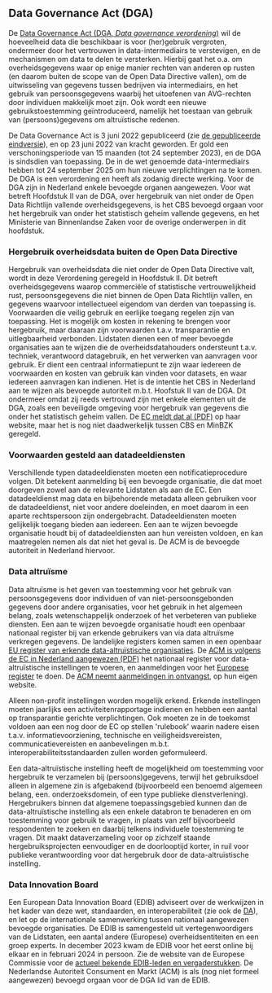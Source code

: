 ## Data Governance Act (DGA)

De [Data Governance Act (DGA, *Data governance verordening*)](https://eur-lex.europa.eu/legal-content/EN-NL/TXT/?fromTab=ALL&from=NL&uri=CELEX%3A52020PC0767) wil de hoeveelheid data die beschikbaar is voor (her)gebruik vergroten, ondermeer door het vertrouwen in data-intermediairs te verstevigen, en de mechanismen om data te delen te versterken. Hierbij gaat het o.a. om overheidsgegevens waar op enige manier rechten van anderen op rusten (en daarom buiten de scope van de Open Data Directive vallen), om de uitwisseling van gegevens tussen bedrijven via intermediairs, en het gebruik van persoonsgegevens waarbij het uitoefenen van AVG-rechten door individuen makkelijk moet zijn. Ook wordt een nieuwe gebruikstoestemming geïntroduceerd, namelijk het toestaan van gebruik van (persoons)gegevens om altruïstische redenen. 

De Data Governance Act is 3 juni 2022 gepubliceerd (zie [de gepubliceerde eindversie](https://eur-lex.europa.eu/legal-content/EN/TXT/?uri=CELEX%3A32022R0868&qid=1663571763405)), en op 23 juni 2022 van kracht geworden. Er gold een verschoningsperiode van 15 maanden (tot 24 september 2023), en de DGA is sindsdien van toepassing. De in de wet genoemde data-intermediairs hebben tot 24 september 2025 om hun nieuwe verplichtingen na te komen.
De DGA is een verordening en heeft als zodanig directe werking. Voor de DGA zijn in Nederland enkele bevoegde organen aangewezen. Voor wat betreft Hoofdstuk II van de DGA, over hergebruik van niet onder de Open Data Richtlijn vallende overheidsgegevens, is het CBS bevoegd orgaan voor het hergebruik van onder het statistisch geheim vallende gegevens, en het Ministerie van Binnenlandse Zaken voor de overige onderwerpen in dit hoofdstuk.

### Hergebruik overheidsdata buiten de Open Data Directive
Hergebruik van overheidsdata die niet onder de Open Data Directive valt, wordt in deze Verordening geregeld in Hoofdstuk II. Dit betreft overheidsgegevens waarop commerciële of statistische vertrouwelijkheid rust, persoonsgegevens die niet binnen de Open Data Richtlijn vallen, en gegevens waarvoor intellectueel eigendom van derden van toepassing is. Voorwaarden die veilig gebruik en eerlijke toegang regelen zijn van toepassing. Het is mogelijk om kosten in rekening te brengen voor hergebruik, maar daaraan zijn voorwaarden t.a.v. transparantie en uitlegbaarheid verbonden. Lidstaten dienen een of meer bevoegde organisaties aan te wijzen die de overheidsdatahouders ondersteunt t.a.v. techniek, verantwoord datagebruik, en het verwerken van aanvragen voor gebruik. Er dient een centraal informatiepunt te zijn waar iedereen de voorwaarden en kosten van gebruik kan vinden voor datasets, en waar iedereen aanvragen kan indienen. Het is de intentie het CBS in Nederland aan te wijzen als bevoegde autoriteit m.b.t. Hoofstuk II van de DGA. Dit ondermeer omdat zij reeds vertrouwd zijn met enkele elementen uit de DGA, zoals een beveiligde omgeving voor hergebruik van gegevens die onder het statistisch geheim vallen. De [EC meldt dat al (PDF)](https://ec.europa.eu/newsroom/dae/redirection/document/98966) op haar website, maar het is nog niet daadwerkelijk tussen CBS en MinBZK geregeld.

### Voorwaarden gesteld aan datadeeldiensten
Verschillende typen datadeeldiensten moeten een notificatieprocedure volgen. Dit betekent aanmelding bij een bevoegde organisatie, die dat moet doorgeven zowel aan de relevante Lidstaten als aan de EC. Een datadeeldienst mag data en bijbehorende metadata alleen gebruiken voor de datadeeldienst, niet voor andere doeleinden, en moet daarom in een aparte rechtspersoon zijn ondergebracht. Datadeeldiensten moeten gelijkelijk toegang bieden aan iedereen. Een aan te wijzen bevoegde organisatie houdt bij of datadeeldiensten aan hun vereisten voldoen, en kan maatregelen nemen als dat niet het geval is. De ACM is de bevoegde autoriteit in Nederland hiervoor.

### Data altruïsme
Data altruïsme is het geven van toestemming voor het gebruik van persoonsgegevens door individuen of van niet-persoonsgebonden gegevens door andere organisaties, voor het gebruik in het algemeen belang, zoals wetenschappelijk onderzoek of het verbeteren van publieke diensten. Een aan te wijzen bevoegde organisatie houdt een openbaar nationaal register bij van erkende gebruikers van via data altruïsme verkregen gegevens. De landelijke registers komen samen in een openbaar [EU register van erkende data-altruïstische organisaties](https://digital-strategy.ec.europa.eu/en/policies/data-altruism-organisations). 
De [ACM is volgens de EC in Nederland aangewezen (PDF)](https://ec.europa.eu/newsroom/dae/redirection/document/98966) het nationaal register voor data-altruïstische instellingen te voeren, en aanmeldingen voor het [Europese register](https://digital-strategy.ec.europa.eu/en/policies/data-altruism-organisations) te doen. De [ACM neemt aanmeldingen in ontvangst](https://www.acm.nl/nl/online-platforms/datadiensten/data-altruistische-organisaties), op hun eigen website.

Alleen non-profit instellingen worden mogelijk erkend. Erkende instellingen moeten jaarlijks een activiteitenrapportage indienen en hebben een aantal op transparantie gerichte verplichtingen. Ook moeten ze in de toekomst voldoen aan een nog door de EC op stellen 'rulebook' waarin nadere eisen t.a.v. informatievoorziening, technische en veiligheidsvereisten, communicatievereisten en aanbevelingen m.b.t. interoperabiliteitsstandaarden zullen worden geformuleerd.


Een data-altruïstische instelling heeft de mogelijkheid om toestemming voor hergebruik te verzamelen bij (persoons)gegevens, terwijl het gebruiksdoel alleen in algemene zin is afgebakend (bijvoorbeeld een benoemd algemeen belang, een. onderzoeksdomein, of een type publieke dienstverlening). Hergebruikers binnen dat algemene toepassingsgebied kunnen dan de data-altruïstische instelling als een enkele databron te benaderen en om toestemming voor gebruik te vragen, in plaats van zelf bijvoorbeeld respondenten te zoeken en daarbij telkens individuele toestemming te vragen. Dit maakt dataverzameling voor op zichzelf staande hergebruiksprojecten eenvoudiger en de doorlooptijd korter, in ruil voor publieke verantwoording voor dat hergebruik door de data-altruïstische instelling. 

### Data Innovation Board
Een European Data Innovation Board (EDIB) adviseert over de werkwijzen in het kader van deze wet, standaarden, en interoperabiliteit (zie ook de [DA](#data-act-da)), en let op de internationale samenwerking tussen nationaal aangewezen bevoegde organisaties. De EDIB is samengesteld uit vertegenwoordigers van de Lidstaten, een aantal andere (Europese) overheidsentiteiten en een groep experts. In december 2023 kwam de EDIB voor het eerst online bij elkaar en in februari 2024 in persoon. Zie de website van de Europese Commissie voor de [actueel bekende EDIB-leden en vergaderstukken](https://ec.europa.eu/transparency/expert-groups-register/screen/expert-groups/consult?lang=en&groupID=3903). 
De Nederlandse Autoriteit Consument en Markt (ACM) is als (nog niet formeel aangewezen) bevoegd orgaan voor de DGA lid van de EDIB. 


